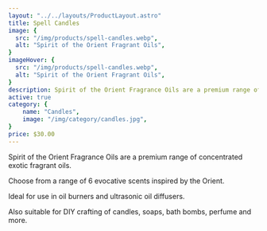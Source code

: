 ```yaml
---
layout: "../../layouts/ProductLayout.astro"
title: Spell Candles
image: {
  src: "/img/products/spell-candles.webp",
  alt: "Spirit of the Orient Fragrant Oils",
}
imageHover: {
  src: "/img/products/spell-candles.webp",
  alt: "Spirit of the Orient Fragrant Oils",
}
description: Spirit of the Orient Fragrance Oils are a premium range of concentrated exotic fragrant oils.
active: true
category: {
    name: "Candles",
    image: "/img/category/candles.jpg",
}
price: $30.00
---
```


Spirit of the Orient Fragrance Oils are a premium range of concentrated exotic fragrant oils.

Choose from a range of 6 evocative scents inspired by the Orient.

Ideal for use in oil burners and ultrasonic oil diffusers.

Also suitable for DIY crafting of candles, soaps, bath bombs, perfume and more.